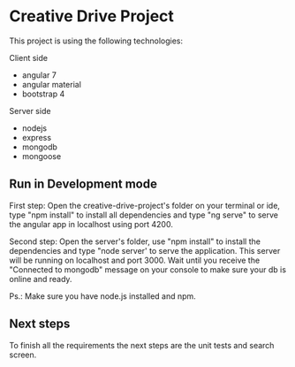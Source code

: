 # Creative Drive Project

This project is using the following technologies:

Client side
- angular 7
- angular material
- bootstrap 4

Server side
- nodejs
- express
- mongodb
- mongoose

## Run in Development mode

First step:
Open the creative-drive-project's folder on your terminal or ide, type "npm install" to install all dependencies and type "ng serve" to serve the angular app in localhost using port 4200.

Second step:
Open the server's folder, use "npm install" to install the dependencies and type "node server' to serve the application.
This server will be running on localhost and port 3000. Wait until you receive the "Connected to mongodb" message on your console to make sure your db is online and ready.

Ps.: Make sure you have node.js installed and npm.

## Next steps

To finish all the requirements the next steps are the unit tests and search screen.
   
